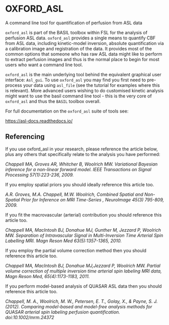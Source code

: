 # OXFORD_ASL 

A command line tool for quantification of perfusion from ASL data

`oxford_asl` is part of the BASIL toolbox within FSL for the analysis of 
perfusion ASL data. `oxford_asl` provides a single means to quantify CBF from ASL 
data, including kinetic-model inversion, absolute quantification via a 
calibration image and registration of the data. It provides most of the common 
options that someone who has raw ASL data might like to perform to extract 
perfusion images and thus is the normal place to begin for most users who want 
a command line tool. 

`oxford_asl` is the main underlying tool behind the 
equivalent graphical user interface: `Asl_gui`. To use `oxford_asl` you may find 
you first need to pre-process your data using `asl_file` (see the tutorial for 
examples where this is relevant). More advanced users wishing to do customised 
kinetic analysis might want to use the basil command line tool - this is the 
very core of `oxford_asl` and thus the `BASIL` toolbox overall.

For full documentation on the `oxford_asl` suite of tools see:

https://asl-docs.readthedocs.io/

## Referencing

If you use oxford_asl in your research, please reference the article below, plus
any others that specifically relate to the analysis you have performed:

*Chappell MA, Groves AR, Whitcher B, Woolrich MW. Variational Bayesian inference 
for a non-linear forward model. IEEE Transactions on Signal Processing 
57(1):223-236, 2009.*

If you employ spatial priors you should ideally reference this article too.

*A.R. Groves, M.A. Chappell, M.W. Woolrich, Combined Spatial and Non-Spatial 
Prior for Inference on MRI Time-Series , NeuroImage 45(3) 795-809, 2009.*

If you fit the macrovascular (arterial) contribution you should reference this 
article too.

*Chappell MA, MacIntosh BJ, Donahue MJ, Gunther M, Jezzard P, Woolrich MW. 
Separation of Intravascular Signal in Multi-Inversion Time Arterial Spin 
Labelling MRI. Magn Reson Med 63(5):1357-1365, 2010.*

If you employ the partial volume correction method then you should reference 
this article too.

*Chappell MA, MacIntosh BJ, Donahue MJ,Jezzard P, Woolrich MW. Partial volume 
correction of multiple inversion time arterial spin labeling MRI data, Magn 
Reson Med, 65(4):1173-1183, 2011.*

If you perform model-based analysis of QUASAR ASL data then you should reference 
this article too.

*Chappell, M. A., Woolrich, M. W., Petersen, E. T., Golay, X., & Payne, S. J. 
(2012). Comparing model-based and model-free analysis methods for QUASAR 
arterial spin labeling perfusion quantification. doi:10.1002/mrm.24372*
